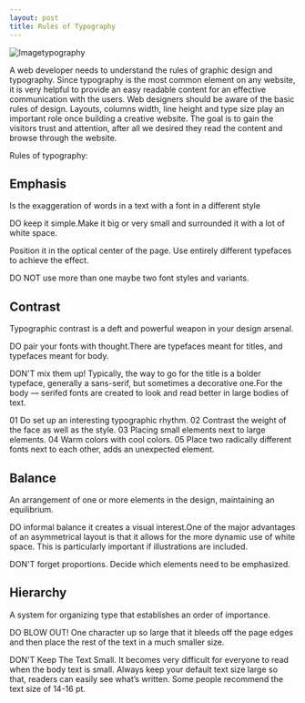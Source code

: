 ```yaml
---
layout: post
title: Rules of Typography
---
```


![Imagetypography](https://farm8.staticflickr.com/7443/16301240258_ca3e8a82d3_z.jpg)

A web developer needs to understand the rules of graphic design and typography. 
Since typography is the most common element on any website, it is very helpful to provide
an easy readable content for an effective communication with the users. Web designers should 
be aware of the basic rules of design. Layouts, columns width, line height and type size play
an important role once building a creative website. The goal is to gain the visitors trust and 
attention, after all we desired they read the content and browse through the website.

Rules of typography:

 Emphasis 
----------------------------------------------------------------------------------------
 Is the exaggeration of words in a text with a font in a different style

DO keep it simple.Make it big or very small and surrounded it with a lot of white space.

Position it in the optical center of the page. Use entirely different typefaces to achieve the effect.

DO NOT use more than one maybe two font styles and variants.





 Contrast 
--------------------------------------------------------
Typographic contrast is a deft and powerful weapon in your design arsenal.

DO pair your fonts with thought.There are typefaces meant for titles, and typefaces meant for body. 


DON'T mix them up! Typically, the way to go for the title is a bolder typeface, generally a sans-serif, but sometimes a decorative one.For the body — serifed fonts are created to look and read better in large bodies of text.

01 Do set up an interesting typographic rhythm. 
02 Contrast the weight of the face as well as the style. 
03 Placing small elements next to large elements. 
04 Warm colors with cool colors.
05 Place two radically different fonts next to each other, adds an unexpected element.



  Balance
---------------------------------------------------------------------------
 An arrangement of one or more elements in the design, maintaining an equilibrium.

DO informal balance it creates a visual interest.One of the major advantages of an asymmetrical layout is that it allows for the more dynamic use of white space. This is particularly important if illustrations are included.

DON'T forget proportions. Decide which elements need to be emphasized. 



  Hierarchy
---------------------------------------------------------------------------------
 A  system for organizing type that establishes an order of importance. 

DO  BLOW OUT! One character up so large that it bleeds off the page edges and then place the rest of the text in a much smaller size.

DON'T Keep The Text Small. It becomes very difficult for everyone to read when the body text is small. Always keep your default
text size large so that, readers can easily see what’s written. Some people recommend the text size of 14-16 pt.



